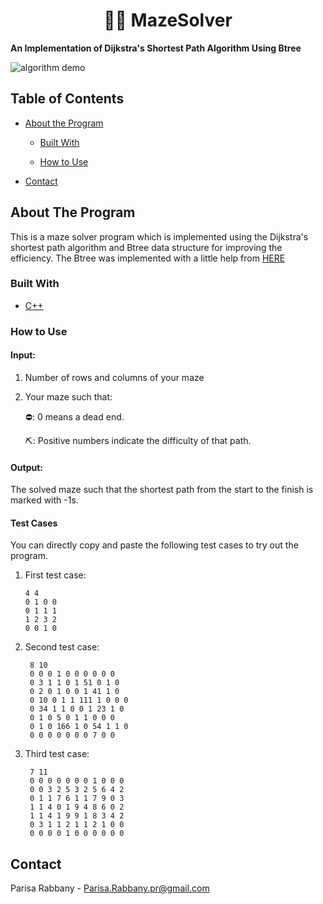 # <center> 🌽🏃 MazeSolver </center>
**An Implementation of Dijkstra's Shortest Path Algorithm Using Btree**

  
![algorithm demo](Btree-Dijkstra.gif)

##  Table of Contents


* [About the Program](#about-the-program)

	* [Built With](#built-with)

	* [How to Use](#how_to_use)

* [Contact](#contact)

  

<!-- ABOUT THE Program -->

##  About The Program

This is a maze solver program which is implemented using the Dijkstra's shortest path algorithm and Btree data structure for improving the efficiency.
The Btree was implemented with a little help from [HERE](https://uxmankabir.wordpress.com/2017/05/08/cpp-program-to-perform-insertion-deletion-and-traversal-in-b-tree/)

###  Built With

* [C++](https://www.cplusplus.com/)



###  How to Use

#### Input:

 1. Number of rows and columns of your maze
 2. Your maze such that:
			
	⛔:  0 means a dead end.
			
	⛏️: Positive numbers indicate the difficulty of that path.

#### Output:

The solved maze such that the shortest path from the start to the finish is marked with -1s.

  
####  Test Cases

  You can directly copy and paste the following test cases to try out the program. 

 1. First test case:
 
	    4 4
		0 1 0 0
		0 1 1 1
		1 2 3 2
		0 0 1 0
		
2. Second test case:
		
		8 10
        0 0 0 1 0 0 0 0 0 0
	    0 3 1 1 0 1 51 0 1 0
	    0 2 0 1 0 0 1 41 1 0
	    0 10 0 1 1 111 1 0 0 0
	    0 34 1 1 0 0 1 23 1 0
	    0 1 0 5 0 1 1 0 0 0
	    0 1 0 166 1 0 54 1 1 0
	    0 0 0 0 0 0 0 7 0 0
  
4. Third test case:

	    7 11
		0 0 0 0 0 0 0 1 0 0 0
		0 0 3 2 5 3 2 5 6 4 2
		0 1 1 7 6 1 1 7 9 0 3
		1 1 4 0 1 9 4 8 6 0 2
		1 1 4 1 9 9 1 8 3 4 2
		0 3 1 1 2 1 1 2 1 0 0
		0 0 0 0 1 0 0 0 0 0 0

<!-- CONTACT -->

##  Contact

Parisa Rabbany - Parisa.Rabbany.pr@gmail.com
